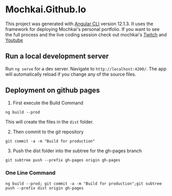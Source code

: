 # Mochkai.Github.Io

This project was generated with [Angular CLI](https://github.com/angular/angular-cli) version 12.1.3.
It uses the framework for deploying Mochkai's personal portfolio.
If you want to see the full process and the live coding session check out mochkai's [Twitch](https://www.twitch.tv/mochkai) and [Youtube](https://youtube.com/channel/UCdNQsPmDe_R59iMgIJfmCKQ)

## Run a local development server

Run `ng serve` for a dev server. Navigate to `http://localhost:4200/`. The app will automatically reload if you change any of the source files.

## Deployment on github pages

1. First execute the Build Command
```
ng build --prod
```
This will create the files in the `dist` folder.

2. Then commit to the git repository
```
git commit -a -m "Build for production"
```

3. Push the dist folder into the subtree for the gh-pages branch
```
git subtree push --prefix gh-pages origin gh-pages
```

### One Line Command
```
ng build --prod; git commit -a -m "Build for production";git subtree push --prefix dist origin gh-pages
```
